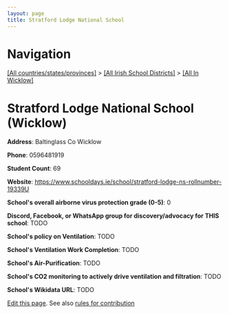 ```yaml
---
layout: page
title: Stratford Lodge National School
---
```

# Navigation

[[All countries/states/provinces]](../../..) > [[All Irish School Districts]](../..) > [[All In Wicklow]](..)

# Stratford Lodge National School (Wicklow)

**Address**: Baltinglass Co Wicklow

**Phone**: 0596481919

**Student Count**: 69

**Website**: <https://www.schooldays.ie/school/stratford-lodge-ns-rollnumber-19339U>

**School's overall airborne virus protection grade (0-5)**: 0

**Discord, Facebook, or WhatsApp group for discovery/advocacy for THIS school**: TODO

**School's policy on Ventilation**: TODO

**School's Ventilation Work Completion**: TODO

**School's Air-Purification**: TODO

**School's CO2 monitoring to actively drive ventilation and filtration**: TODO

**School's Wikidata URL**: TODO


[Edit this page](https://github.com/ventilate-schools/Ireland/edit/main/./Wicklow/Stratford_Lodge_National_School.md). See also [rules for contribution](../../../contribution-rules/)
